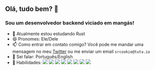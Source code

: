 ## Olá, tudo bem? 👋

### Sou um desenvolvedor backend viciado em mangás!
- 🌱 Atualmente estou estudando Rust
- 😄 Pronomes: Ele/Dele
- 📫 Como entrar em contato comigo? Você pode me mandar uma mensagem no meu [Twitter](https://twitter.com/Hackntosh_) ou me enviar um email `srcookie@tuta.io`
- 💬 Sei falar: Português/English
- 🤹 Habilidades: ![](https://img.shields.io/badge/Code-JavaScript-informational?style=flat&logo=javascript&logoColor=white&color=4dc61e)
![](https://img.shields.io/badge/Code-TypeScript-informational?style=flat&logo=typescript&logoColor=white&color=4dc61e) 
![](https://img.shields.io/badge/Code-NodeJS-informational?style=flat&logo=Node.js&logoColor=white&color=4dc61e)
![](https://img.shields.io/badge/Code-Rust-informational?style=flat&logo=rust&logoColor=white&color=4dc61e)
![](https://img.shields.io/badge/Code-ExpressJS-informational?style=flat&logo=express&logoColor=white&color=4dc61e)
![](https://img.shields.io/badge/Code-ReactJS-informational?style=flat&logo=react&logoColor=white&color=4dc61e)
![](https://img.shields.io/badge/Code-ReactNative-informational?style=flat&logo=react&logoColor=white&color=4dc61e)
![](https://img.shields.io/badge/Code-Fastify-informational?style=flat&logo=fastify&logoColor=white&color=4dc61e)
